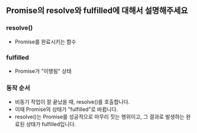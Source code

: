 ## Promise의 resolve와 fulfilled에 대해서 설명해주세요

### resolve()

- Promise를 완료시키는 함수

### fulfilled

- Promise가 "이행됨" 상태

### 동작 순서

- 비동기 작업이 잘 끝났을 때, resolve()를 호출합니다.
- 이때 Promise의 상태가 "fulfilled"로 바뀝니다.
- resolve()는 Promise를 성공적으로 마무리 짓는 행위이고, 그 결과로 발생하는 완료된 상태가 fulfilled입니다.
